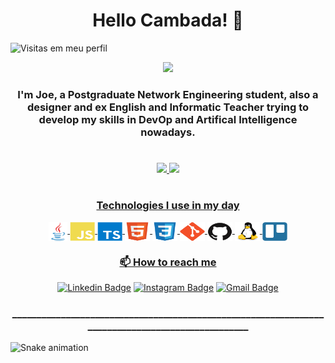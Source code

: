 <h1 align="center">Hello Cambada! 👋</h1>

![Visitas em meu perfil](https://komarev.com/ghpvc/?username=ProfJoeVieira&color=ff0000&label=Welcome+to+my+profile+you+are+visitor+nº:)

</p>

<p align="center">
  <img src="https://readme-typing-svg.herokuapp.com/?lines=Hello+visitor!;Take+a+sit!;and+drink+a+cup+of+coffee!;Make+yourself+at+home!&font=Fira%20Code&center=true&width=380&height=50">
</p>



<h3 align="center">I'm Joe, a Postgraduate Network Engineering student, also a designer and ex English and Informatic Teacher trying to develop my skills in DevOp and Artifical Intelligence nowadays.</h3>

#

<div align="center">
  <a href="https://github.com/ProfJoeVieira">
  <img height="180em" src="https://github-readme-stats.vercel.app/api?username=ProfJoeVieira&show_icons=true&theme=dark&include_all_commits=true&count_private=true"/>
  <img height="180em" src="https://github-readme-stats.vercel.app/api/top-langs/?username=ProfJoeVieira&layout=compact&langs_count=7&theme=dark"/>
</div>
  
#

<h3 align="center"> Technologies I use in my day</h3>

<div align="center">
<img align="center" alt="Java" height="30" width="30" src="./img/icons/java.svg">
<img align="center" alt="JavaScript" height="30" width="40" src="./img/icons/javascript.svg">
<img align="center" alt="Typescript" height="30" width="40" src="./img/icons/typescript.svg">
<img align="center" alt="html5" height="30" width="40" src="./img/icons/html5.svg">
<img align="center" alt="css3" height="30" width="40" src="./img/icons/css3.svg">
<img align="center" alt="Git" height="30" width="40" src="./img/icons/git.svg">
<img align="center" alt="GitHub" height="30" width="40" src="./img/icons/github.svg">
<img align="center" alt="Linux" height="30" width="40" src="./img/icons/linux.svg">
<img align="center" alt="Trello" height="30" width="40" src="./img/icons/trello.svg">
<!-- <img align="center" alt="Photoshop" height="30" width="40" src="./img/icons/photoshop.svg"> -->
<!-- <img align="center" alt="CorelDraw" height="30" width="30" src="./img/icons/corel.png"> -->
<!-- <img align="center" alt="JavaScript" height="30" width="30" src="./img/icons/fusion360.jfif"> -->
  
<br/>
</div>

</div>

<h3 align="center">📫 How to reach me</h3>

<div align="center">

[![Linkedin Badge](https://img.shields.io/badge/-/joevieirajr-blue?style=flat-square&logo=Linkedin&logoColor=white&link=https://www.linkedin.com/in/joevieirajr/)](https://www.linkedin.com/in/joevieirajr/)
[![Instagram Badge](https://img.shields.io/badge/-/joevieirajr-purple?style=flat-square&logo=instagram&logoColor=white&link=https://instagram.com//joevieirajr/)](https://instagram.com//joevieirajr)
[![Gmail Badge](https://img.shields.io/badge/-profjoevieirajr@gmail.com-c14438?style=flat-square&logo=Gmail&logoColor=white&link=mailto:profjoevieirajr@gmail.com)](mailto:profjoevieirajr@gmail.com)

</div>
<h3 align="center">_________________________________________________________________________________________________</h3>
  

   ![Snake animation](https://github.com/seiler-emerson/seiler-emerson/blob/output/github-contribution-grid-snake.svg)

